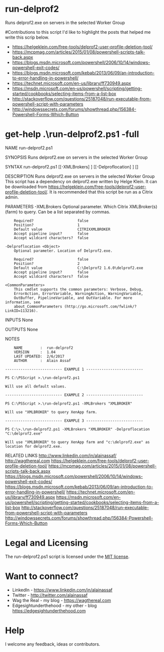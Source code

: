 # run-delprof2
Runs delprof2.exe on servers in the selected Worker Group

#Contributions to this script
I'd like to highlight the posts that helped me write this scrip below.
* https://helgeklein.com/free-tools/delprof2-user-profile-deletion-tool/
* https://mcpmag.com/articles/2015/01/08/powershell-scripts-talk-back.aspx
* https://blogs.msdn.microsoft.com/powershell/2006/10/14/windows-powershell-exit-codes/
* https://blogs.msdn.microsoft.com/kebab/2013/06/09/an-introduction-to-error-handling-in-powershell/
* https://technet.microsoft.com/en-us/library/ff730949.aspx
* https://msdn.microsoft.com/en-us/powershell/scripting/getting-started/cookbooks/selecting-items-from-a-list-box
* http://stackoverflow.com/questions/25187048/run-executable-from-powershell-script-with-parameters
* http://windowssecrets.com/forums/showthread.php/156384-Powershell-Forms-Which-Button

# get-help .\run-delprof2.ps1 -full

NAME
    run-delprof2.ps1
    
SYNOPSIS
    Runs delprof2.exe on servers in the selected Worker Group
    
SYNTAX
    run-delprof2.ps1 [[-XMLBrokers] <Object>] [[-Delproflocation] <Object>] [<CommonParameters>]
    
    
DESCRIPTION
    Runs delprof2.exe on servers in the selected Worker Group
    This script has a dependency on delprof2.exe written by Helge Klein. It can be downloaded from https://helgeklein.com/free-tools/delprof2-user-profile-deletion-tool/. It is recommended that this script be run as a Citrix admin.
    
PARAMETERS
    -XMLBrokers <Object>
        Optional parameter. Which Citrix XMLBroker(s) (farm) to query. Can be a list separated by commas.
        
        Required?                    false
        Position?                    1
        Default value                CITRIXXMLBROKER
        Accept pipeline input?       false
        Accept wildcard characters?  false
        
    -Delproflocation <Object>
        Optional parameter. Location of Delprof2.exe.
        
        Required?                    false
        Position?                    2
        Default value                C:\Delprof2 1.6.0\delprof2.exe
        Accept pipeline input?       false
        Accept wildcard characters?  false
        
    <CommonParameters>
        This cmdlet supports the common parameters: Verbose, Debug,
        ErrorAction, ErrorVariable, WarningAction, WarningVariable,
        OutBuffer, PipelineVariable, and OutVariable. For more information, see 
        about_CommonParameters (http://go.microsoft.com/fwlink/?LinkID=113216). 
    
INPUTS
    None
    
OUTPUTS
    None
    
NOTES
    
        NAME        :  run-delprof2
        VERSION     :  1.04
        LAST UPDATED:  2/6/2017
        AUTHOR      :  Alain Assaf
    
    -------------------------- EXAMPLE 1 --------------------------
    
    PS C:\PSScript >.\run-delprof2.ps1
   
    Will use all default values.
    
    -------------------------- EXAMPLE 2 --------------------------
    
    PS C:\PSScript >.\run-delprof2.ps1 -XMLBrokers "XMLBROKER"
    
    Will use "XMLBROKER" to query XenApp farm.
    
    -------------------------- EXAMPLE 3 --------------------------
    
    PS C:\>.\run-delprof2.ps1 -XMLBrokers "XMLBROKER" -Delproflocation "C:\delprof2.exe"
    
    Will use "XMLBROKER" to query XenApp farm and "c:\delprof2.exe" as location for delprof2.exe.
    
RELATED LINKS
    http://www.linkedin.com/in/alainassaf/
    http://wagthereal.com
    https://helgeklein.com/free-tools/delprof2-user-profile-deletion-tool/
    https://mcpmag.com/articles/2015/01/08/powershell-scripts-talk-back.aspx
    https://blogs.msdn.microsoft.com/powershell/2006/10/14/windows-powershell-exit-codes/
    https://blogs.msdn.microsoft.com/kebab/2013/06/09/an-introduction-to-error-handling-in-powershell/
    https://technet.microsoft.com/en-us/library/ff730949.aspx
    https://msdn.microsoft.com/en-us/powershell/scripting/getting-started/cookbooks/selecting-items-from-a-list-box
    http://stackoverflow.com/questions/25187048/run-executable-from-powershell-script-with-parameters
    http://windowssecrets.com/forums/showthread.php/156384-Powershell-Forms-Which-Button

# Legal and Licensing
The run-delprof2.ps1 script is licensed under the [MIT license][].

[MIT license]: LICENSE

# Want to connect?
* LinkedIn - https://www.linkedin.com/in/alainassaf
* Twitter - http://twitter.com/alainassaf
* Wag the Real - my blog - https://wagthereal.com
* Edgesightunderthehood - my other - blog https://edgesightunderthehood.com

# Help
I welcome any feedback, ideas or contributors.

